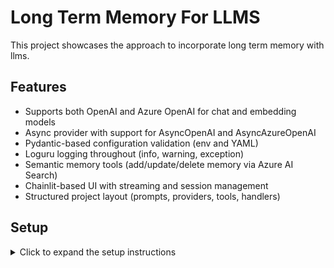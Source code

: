 # Long Term Memory For LLMS

This project showcases the approach to incorporate long term memory with llms.

## **Features**

- Supports both OpenAI and Azure OpenAI for chat and embedding models
- Async provider with support for AsyncOpenAI and AsyncAzureOpenAI
- Pydantic-based configuration validation (env and YAML)
- Loguru logging throughout (info, warning, exception)
- Semantic memory tools (add/update/delete memory via Azure AI Search)
- Chainlit-based UI with streaming and session management
- Structured project layout (prompts, providers, tools, handlers)

## **Setup**

<details>

<summary>Click to expand the setup instructions</summary>

I have utilized conda to create and manage the environments.

1. Environment creation

    ```sh
    conda create -n long_term_llm_memory python==3.12 -y
    ```

2. Activate your environment.

    ```sh
    conda activate long_term_llm_memory
    ```

3. Install poetry.

    ```py
    pip install poetry
    ```

   > if pip shows any error for example `Unable to create process using ....` use the below command

   ```py
   python -m pip install --upgrade --force-reinstall pip
   ```

4. Setup the project/package.

    ```sh
    poetry install
    ```

5. Perform the selection of the llm, currently the project supports OPENAI API or Azure OpenAI endpoints and embedding models.

    > llm_config.yaml

6. Run the chainlit app.

   ```sh
   chainlit run app.py -w
   ```

</details>